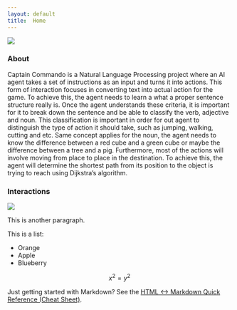 ```yaml
---
layout: default
title:  Home
---
```

<img src="http://farm5.staticflickr.com/4200/34066171843_29d7346537_b.jpg">

<h3>About</h3>
Captain Commando is a Natural Language Processing project where an AI agent takes a set of instructions as an input and turns it into actions. This form of interaction focuses in converting text into actual action for the game. To achieve this, the agent needs to learn a what a proper sentence structure really is. Once the agent understands these criteria, it is important for it to break down the sentence and be able to classify the verb, adjective and noun. This classification is important in order for out agent to distinguish the type of action it should take, such as jumping, walking, cutting and etc. Same concept applies for the noun, the agent needs to know the difference between a red cube and a green cube or maybe the difference between a tree and a pig. Furthermore, most of the actions will involve moving from place to place in the destination. To achieve this, the agent will determine the shortest path from its position to the object is trying to reach using Dijkstra’s algorithm.   

<h3>Interactions</h3>

<img src="https://farm5.staticflickr.com/4252/34746200421_e639b83c1a_m.jpg">



This is another paragraph.

This is a list:

- Orange
- Apple
- Blueberry

$$x^2 = y^2$$

Just getting started with Markdown?
See the [HTML <-> Markdown Quick Reference (Cheat Sheet)][quickref].


[quickref]: https://github.com/mundimark/quickrefs/blob/master/HTML.md
